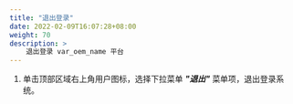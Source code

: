 ```yaml
---
title: "退出登录"
date: 2022-02-09T16:07:28+08:00
weight: 70
description: >
    退出登录 var_oem_name 平台
---
```


1. 单击顶部区域右上角用户图标，选择下拉菜单 **_"退出"_** 菜单项，退出登录系统。